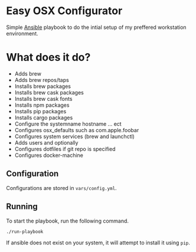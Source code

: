 # Easy OSX Configurator

Simple [Ansible](https://www.ansible.com/) playbook to do the intial setup of my preffered workstation environment.

# What does it do?
- Adds brew
- Adds brew repos/taps
- Installs brew packages
- Installs brew cask packages
- Installs brew cask fonts
- Installs npm packages
- Installs pip packages
- Installs cargo packages
- Configure the systemname hostname ... ect
- Configures osx_defaults such as com.apple.foobar
- Configures system services (brew and launchctl)
- Adds users and optionally 
- Configures dotfiles if git repo is specified
- Configures docker-machine

## Configuration 
Configurations are stored in `vars/config.yml`.

## Running
To start the playbook, run the following command.

```
./run-playbook
```

If ansible does not exist on your system, it will attempt to install it using `pip`.
